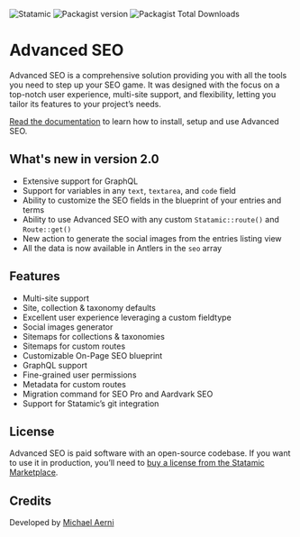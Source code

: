 ![Statamic](https://flat.badgen.net/badge/Statamic/3.3.8+/FF269E) ![Packagist version](https://flat.badgen.net/packagist/v/aerni/advanced-seo/latest) ![Packagist Total Downloads](https://flat.badgen.net/packagist/dt/aerni/advanced-seo)

# Advanced SEO
Advanced SEO is a comprehensive solution providing you with all the tools you need to step up your SEO game. It was designed with the focus on a top-notch user experience, multi-site support, and flexibility, letting you tailor its features to your project’s needs.

[Read the documentation](https://aerni.gitbook.io/advanced-seo/) to learn how to install, setup and use Advanced SEO.

## What's new in version 2.0
- Extensive support for GraphQL
- Support for variables in any `text`, `textarea`, and `code` field
- Ability to customize the SEO fields in the blueprint of your entries and terms
- Ability to use Advanced SEO with any custom `Statamic::route()` and `Route::get()`
- New action to generate the social images from the entries listing view
- All the data is now available in Antlers in the `seo` array

## Features
- Multi-site support
- Site, collection & taxonomy defaults
- Excellent user experience leveraging a custom fieldtype
- Social images generator
- Sitemaps for collections & taxonomies
- Sitemaps for custom routes
- Customizable On-Page SEO blueprint
- GraphQL support
- Fine-grained user permissions
- Metadata for custom routes
- Migration command for SEO Pro and Aardvark SEO
- Support for Statamic’s git integration

## License
Advanced SEO is paid software with an open-source codebase. If you want to use it in production, you’ll need to [buy a license from the Statamic Marketplace](https://statamic.com/addons/aerni/advanced-seo).

## Credits
Developed by [Michael Aerni](https://www.michaelaerni.ch)
